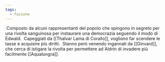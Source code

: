 ```yaml
---
tags:
  - fazione
---
```

 Composto da alcuni rappresentanti del popolo che spingono in segreto per una rivolta sanguinosa per instaurare una democrazia seguendo il modo di Edwald.
 Capeggiati da [[Thalvar Lama di Corallo]], vogliono far scendere le tasse e acquisire più diritti.
 Stanno però venendo ingannati da [[Ginvard]], che cerca di istigare la rivolta per permettere ad Aldrin di invadere più facilmente [[Aqualungra]].
